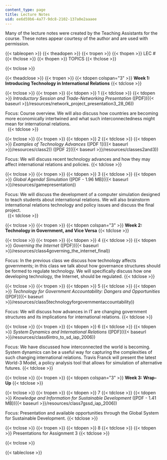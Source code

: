 ```yaml
---
content_type: page
title: Lecture Notes
uid: ee6d59b6-4a77-9dc8-2102-137a0e2aaaee
---
```


Many of the lecture notes were created by the Teaching Assistants for the course. These notes appear courtesy of the author and are used with permission.

{{< tableopen >}}
{{< theadopen >}}
{{< tropen >}}
{{< thopen >}}
LEC #
{{< thclose >}}
{{< thopen >}}
TOPICS
{{< thclose >}}

{{< trclose >}}

{{< theadclose >}}
{{< tropen >}}
{{< tdopen colspan="3" >}}
**Week 1: Introducing Technology in International Relations**
{{< tdclose >}}

{{< trclose >}}
{{< tropen >}}
{{< tdopen >}}
1
{{< tdclose >}}
{{< tdopen >}}
_Introductory Session and Trade-Networking Presentation_ ([PDF]({{< baseurl >}}/resources/network_project_presentation3_28_06))  
  
Focus: Course overview. We will also discuss how countries are becoming more economically intertwined and what such interconnectedness might mean for international relations.  
 
{{< tdclose >}}

{{< trclose >}}
{{< tropen >}}
{{< tdopen >}}
2
{{< tdclose >}}
{{< tdopen >}}
_Examples of Technology Advances_ ([PDF 1]({{< baseurl >}}/resources/class2)) ([PDF 2]({{< baseurl >}}/resources/classes2and3))  
  
Focus: We will discuss recent technology advances and how they may affect international relations and policies.
{{< tdclose >}}

{{< trclose >}}
{{< tropen >}}
{{< tdopen >}}
3
{{< tdclose >}}
{{< tdopen >}}
_Global Agenda! Simulation_ ([PDF - 1.96 MB]({{< baseurl >}}/resources/gamepresentation))  
  
Focus: We will discuss the development of a computer simulation designed to teach students about international relations. We will also brainstorm international relations technology and policy issues and discuss the final project.  
 
{{< tdclose >}}

{{< trclose >}}
{{< tropen >}}
{{< tdopen colspan="3" >}}
**Week 2: Technology in Government, and Vice Versa**
{{< tdclose >}}

{{< trclose >}}
{{< tropen >}}
{{< tdopen >}}
4
{{< tdclose >}}
{{< tdopen >}}
_Governing the Internet_ ([PDF]({{< baseurl >}}/resources/class4governing_the_internet_final))  
  
Focus: In the previous class we discuss how technology affects governments; in this class we talk about how governance structures should be formed to regulate technology. We will specifically discuss how one developing technology, the Internet, should be regulated.
{{< tdclose >}}

{{< trclose >}}
{{< tropen >}}
{{< tdopen >}}
5
{{< tdclose >}}
{{< tdopen >}}
_Technology for Government Accountability: Dangers and Opportunities_ ([PDF]({{< baseurl >}}/resources/class5technologyforgovernmentaccountability))  
  
Focus: We will discuss how advances in IT are changing government structures and its implications for international relations.
{{< tdclose >}}

{{< trclose >}}
{{< tropen >}}
{{< tdopen >}}
6
{{< tdclose >}}
{{< tdopen >}}
_System Dynamics and International Relations_ ([PDF]({{< baseurl >}}/resources/class6intro_to_sd_iap_2006))  
  
Focus: We have discussed how interconnected the world is becoming. System dynamics can be a useful way for capturing the complexities of such changing international relations. Travis Franck will present the latest World-3 Model, a policy analysis tool that allows for simulation of alternative futures.
{{< tdclose >}}

{{< trclose >}}
{{< tropen >}}
{{< tdopen colspan="3" >}}
**Week 3: Wrap-Up**
{{< tdclose >}}

{{< trclose >}}
{{< tropen >}}
{{< tdopen >}}
7
{{< tdclose >}}
{{< tdopen >}}
_Knowledge and Information for Sustainable Development_ ([PDF - 1.41 MB]({{< baseurl >}}/resources/class7gssd_iap_2006))  
  
Focus: Presentation and available opportunities through the Global System for Sustainable Development.
{{< tdclose >}}

{{< trclose >}}
{{< tropen >}}
{{< tdopen >}}
8
{{< tdclose >}}
{{< tdopen >}}
Presentations for Assignment 3
{{< tdclose >}}

{{< trclose >}}

{{< tableclose >}}